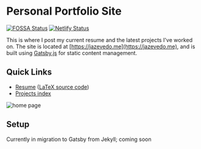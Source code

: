 # Personal Portfolio Site
[![FOSSA Status](https://app.fossa.io/api/projects/git%2Bgithub.com%2Fjazevedo620%2Fjazevedo620.github.io.svg?type=shield)](https://app.fossa.io/projects/git%2Bgithub.com%2Fjazevedo620%2Fjazevedo620.github.io?ref=badge_shield) [![Netlify Status](https://api.netlify.com/api/v1/badges/361d0295-d038-4c28-bb0e-55b0fd4e9475/deploy-status)](https://app.netlify.com/sites/focused-goodall-0dcf23/deploys)

This is where I post my current resume and the latest projects I've worked on. The site is located at [https://jazevedo.me](https://jazevedo.me), and is built using [Gatsby.js](https://www.gatsbyjs.org/) for static content management.

## Quick Links

- [Resume](https://jazevedo.me/resume) ([LaTeX source code](https://jazevedo.me/resume/source))
- [Projects index](https://jazevedo.me/projects)

![home page](https://i.imgur.com/YRbJ3pu.png)

## Setup

Currently in migration to Gatsby from Jekyll; coming soon
